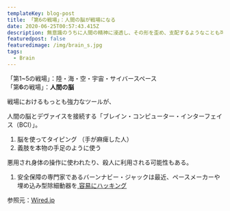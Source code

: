 ```yaml
---
templateKey: blog-post
title: 「第6の戦場」：人間の脳が戦場になる
date: 2020-06-25T00:57:43.415Z
description: 無意識のうちに人間の精神に浸透し、その形を歪め、支配するようなことも可能に。
featuredpost: false
featuredimage: /img/brain_s.jpg
tags:
  - Brain
---
```

「第1~5の戦場」：陸・海・空・宇宙・サイバースペース\
「第**6**の戦場」：**人間の脳**

戦場におけるもっとも強力なツールが、

人間の脳とデヴァイスを接続する「ブレイン・コンピューター・インターフェイス（BCI）」。  

1. 脳を使ってタイピング  （手が麻痺した人）
2. 義肢を本物の手足のように使う  

悪用され身体の操作に使われたり、殺人に利用される可能性もある。  

1. 安全保障の専門家であるバーンナビー・ジャックは最近、ペースメーカーや埋め込み型除細動器を[ 容易にハッキング](https://www.computerworld.com/article/2492453/pacemaker-hack-can-deliver-deadly-830-volt-jolt.html)

参照元：[Wired.jp](https://wired.jp/2020/05/23/epos-understanding-sound-experiences-report-ws)